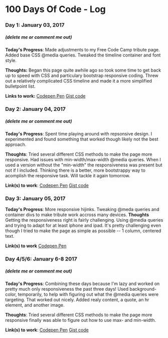# 100 Days Of Code - Log

### Day 1: January 03, 2017 
##### (delete me or comment me out)

**Today's Progress**: Made adjustments to my Free Code Camp tribute page. Added base CSS @media queries. Tweaked the timeline container and font style. 

**Thoughts:** Began this page quite awhile ago so took some time to get back up to speed with CSS and particulary bootstrap responsive coding. Threw out a relatively complicated CSS timeline and made it a more simplified bulletpoint list.

**Links to work:** 
[Codepen Pen](http://codepen.io/amilkandcookies/pen/vGewdN)
[Gist code](https://gist.github.com/amelkisethian/d80846bf35f5fd462c8ef13789756d1d)

### Day 2: January 04, 2017 
##### (delete me or comment me out)

**Today's Progress**: Spent time playing around with repsonsive design. I experimented and found something that worked though likely not the best approach. 

**Thoughts**: Tried several different CSS methods to make the page more responsive. Had issues with min-width/max-width @media queries. When I used a version without the "min-width" the responsiveness was present but not if I included. Thinking there is a better, more bootstrappy way to acomplish the responsive task. Will tackle it again tomorrow.

**Link(s) to work**: 
[Codepen Pen](http://codepen.io/amilkandcookies/pen/vGewdN)
[Gist code](https://gist.github.com/amelkisethian/d80846bf35f5fd462c8ef13789756d1d)

### Day 3: January 05, 2017

**Today's Progress**: More responsive hijinks. Tweaking @meda queries and container divs to make tribute work accross many devices.
**Thoughts** Getting the responsiveness right is fairly challenging. Using @media queries and trying to adapt for at least iphone and ipad. It's pretty challenging even though I tried to make the page as simple as possible -- 1 column, centered text.

**Link(s) to work**
[Codepen Pen](http://codepen.io/amilkandcookies/pen/vGewdN)

### Day 4/5/6: January 6-8 2017 
##### (delete me or comment me out)

**Today's Progress**: Combining these days because I'm lazy and worked on pretty much only responsiveness the past three days! Used background-color, temporarily, to help with figuring out what the @media queries were targeting. That worked out nicely. Added realy content, a quote, an hr element, and another image. 

**Thoughts**: Tried several different CSS methods to make the page more responsive finally was able to figure out how to use max- and min-width.

**Link(s) to work**: 
[Codepen Pen](https://codepen.io/amilkandcookies/pen/Xpbzqv)
[Gist code](https://gist.github.com/amelkisethian/ddc2a52d56bfce92c2ee5eb61018a8ae)

